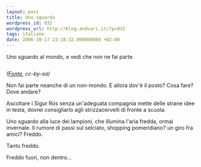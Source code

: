 ```yaml
---
layout: post
title: Uno sguardo
wordpress_id: 932
wordpress_url: http://blog.andvari.it/?p=932
tags: italiano
date: 2006-10-17 23:18:32.000000000 +02:00
---
```

Uno sguardo al mondo, e vedi che non ne fai parte.

<img src="http://static.flickr.com/38/123935180_32a920a04f_m.jpg" alt="" />

<em>(<a href="http://flickr.com/photos/pfly/123935180/">Fonte</a>, cc-by-sa) </em>

Non fai parte neanche di un non-mondo. E allora dov'è il posto? Cosa fare? Dove andare?

Ascoltare i Sigur Rós senza un'adeguata compagnia mette delle strane idee in testa, dovrei consigliarlo agli strizzacervelli di fronte a scuola.

Uno sguardo alla luce dei lampioni, che illumina l'aria fredda, ormai invernale. Il rumore di passi sul selciato, shopping pomeridiano? un giro fra amici? Freddo.

Tanto freddo.

Freddo fuori, non dentro...
